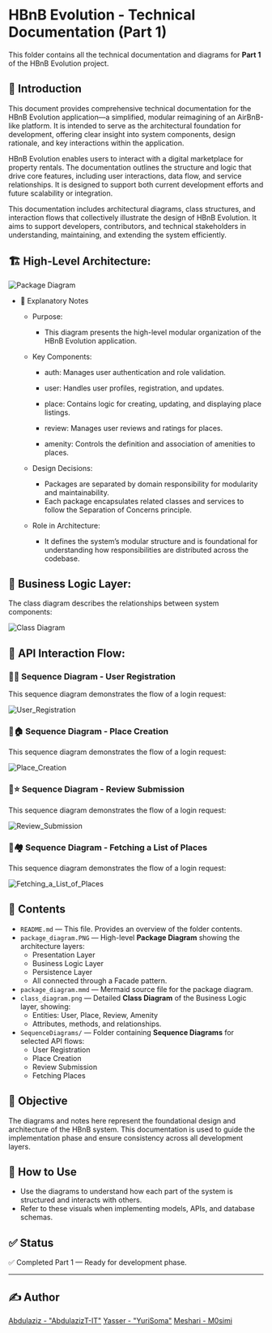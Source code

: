 # HBnB Evolution - Technical Documentation (Part 1)

This folder contains all the technical documentation and diagrams for **Part 1** of the HBnB Evolution project.

## 📝 Introduction

This document provides comprehensive technical documentation for the HBnB Evolution application—a simplified, modular reimagining of an AirBnB-like platform. It is intended to serve as the architectural foundation for development, offering clear insight into system components, design rationale, and key interactions within the application.

HBnB Evolution enables users to interact with a digital marketplace for property rentals. The documentation outlines the structure and logic that drive core features, including user interactions, data flow, and service relationships. It is designed to support both current development efforts and future scalability or integration.

This documentation includes architectural diagrams, class structures, and interaction flows that collectively illustrate the design of HBnB Evolution. It aims to support developers, contributors, and technical stakeholders in understanding, maintaining, and extending the system efficiently.

## 🏗 High-Level Architecture:

![Package Diagram](package_diagram.PNG)
- 📝 Explanatory Notes
  * Purpose:
    - This diagram presents the high-level modular organization of the HBnB Evolution application.
  
  * Key Components:
  
    - auth: Manages user authentication and role validation.
    
    - user: Handles user profiles, registration, and updates.
    
    - place: Contains logic for creating, updating, and displaying place listings.
    
    - review: Manages user reviews and ratings for places.
    
    - amenity: Controls the definition and association of amenities to places.
  
  * Design Decisions:
  
    - Packages are separated by domain responsibility for modularity and maintainability.
    - Each package encapsulates related classes and services to follow the Separation of Concerns principle.

  * Role in Architecture:
    - It defines the system’s modular structure and is foundational for understanding how responsibilities are distributed across the codebase.


## 🧠 Business Logic Layer:

The class diagram describes the relationships between system components:

![Class Diagram](class_diagram.png)

## 🔄 API Interaction Flow:

### 📜👤 Sequence Diagram - User Registration

This sequence diagram demonstrates the flow of a login request:

![User_Registration](SequenceDiagrams/User_Registration.jpeg)

### 📜🏠 Sequence Diagram - Place Creation

This sequence diagram demonstrates the flow of a login request:

![Place_Creation](SequenceDiagrams/Place_Creation.png)

### 📜⭐ Sequence Diagram - Review Submission

This sequence diagram demonstrates the flow of a login request:

![Review_Submission](SequenceDiagrams/Review_Submission.png)

### 📜🏘️ Sequence Diagram - Fetching a List of Places

This sequence diagram demonstrates the flow of a login request:

![Fetching_a_List_of_Places](SequenceDiagrams/Fetching_a_List_of_Places.png)

## 📁 Contents

- `README.md` — This file. Provides an overview of the folder contents.
- `package_diagram.PNG` — High-level **Package Diagram** showing the architecture layers:
  - Presentation Layer
  - Business Logic Layer
  - Persistence Layer
  - All connected through a Facade pattern.
- `package_diagram.mmd` — Mermaid source file for the package diagram.
- `class_diagram.png` — Detailed **Class Diagram** of the Business Logic layer, showing:
  - Entities: User, Place, Review, Amenity
  - Attributes, methods, and relationships.
- `SequenceDiagrams/` — Folder containing **Sequence Diagrams** for selected API flows:
  - User Registration
  - Place Creation
  - Review Submission
  - Fetching Places

## 📌 Objective

The diagrams and notes here represent the foundational design and architecture of the HBnB system. This documentation is used to guide the implementation phase and ensure consistency across all development layers.

## 🧠 How to Use

- Use the diagrams to understand how each part of the system is structured and interacts with others.
- Refer to these visuals when implementing models, APIs, and database schemas.

## ✅ Status

✅ Completed Part 1 — Ready for development phase.


---

## ✍ Author
[Abdulaziz - "AbdulazizT-IT"](https://github.com/AbdulazizT-IT)
[Yasser - "YuriSoma"](https://github.com/YuriSoma)
[Meshari - M0simi](https://github.com/M0simi)

